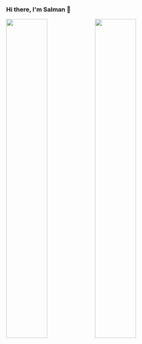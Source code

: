 ### Hi there, I'm Salman 👋

<!--
- [LinkedIn](https://www.linkedin.com/in/slmnzaheer/)
-->

<img align="left" width="47%" src="https://github-readme-stats.vercel.app/api?username=salmanzaheer&show_icons=true&theme=radical">

<img align="left" width="47%" src=" https://raw.githubusercontent.com/salmanzaheer/github-stats/master/generated/languages.svg#gh-light-mode-only)">

